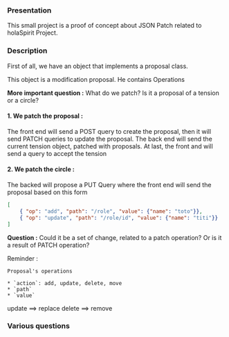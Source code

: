 
### Presentation 

This small project is a proof of concept about JSON Patch related to holaSpirit Project.

### Description

First of all, we have an object that implements a proposal class. 

This object is a modification proposal. He contains Operations

**More important question :** What do we patch? Is it a proposal of a tension or a circle?

#### 1. We patch the proposal : 

The front end will send a POST query to create the proposal, then it will send PATCH queries to update the proposal.
The back end will send the current tension object, patched with proposals. 
At last, the front and will send a query to accept the tension

#### 2. We patch the circle : 

The backed will propose a PUT Query where the front end will send the proposal based on this form 

```json
[
    { "op": "add", "path": "/role", "value": {"name": "toto"}},
    { "op": "update", "path": "/role/id", "value": {"name": "titi"}}
]
```

**Question :** Could it be a set of change, related to a patch operation? Or is it a result of PATCH operation?

Reminder : 

```
Proposal's operations

* `action`: add, update, delete, move
* `path`
* `value`
```

update ==> replace
delete ==> remove


### Various questions

